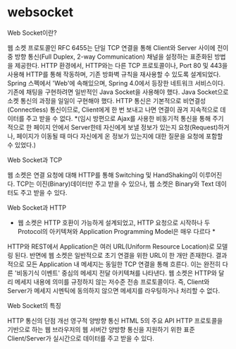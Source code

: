 # websocket

Web Socket이란?

웹 소켓 프로토콜인 RFC 6455는 단일 TCP 연결을 통해 Client와 Server 사이에 전이중 방향 통신(Full Duplex, 2-way Communication) 채널을 설정하는 표준화된 방법을 제공한다.
HTTP 환경에서, HTTP와는 다른 TCP 프로토콜이나, Port 80 및 443을 사용해 HTTP를 통해 작동하며, 기존 방화벽 규칙을 재사용할 수 있도록 설계되었다.
Spring 스펙에서 'Web'에 속해있으며, Spring 4.0에서 등장한 네트워크 서비스이다. 기존에 채팅을 구현하려면 일반적인 Java Socket을 사용해야 했다. Java Socket으로 소켓 통신의 과정을 일일이 구현해야 했다. HTTP 통신은 기본적으로 비연결성(Connectless) 통신이므로, Client에게 한 번 보내고 나면 연결이 끊겨 지속적으로 데이터를 주고 받을 수 없다. 
*(임시 방편으로 Ajax를 사용한 비동기적 통신을 통해 주기적으로 한 페이지 안에서 Server한테 자신에게 보낼 정보가 있는지 요청(Request)하거나, 페이지가 이동될 때 마다 자신에게 온 정보가 있는지에 대한 질문을 요청에 포함할 수 있었다.)
 

Web Socket과 TCP

웹 소켓은 연결 요청에 대해 HTTP를 통해 Switching 및 HandShaking이 이루어진다.
TCP는 이진(Binary)데이터만 주고 받을 수 있으나, 웹 소켓은 Binary와 Text 데이터도 주고 받을 수 있다.
 

Web Socket과 HTTP

 * 웹 소켓은 HTTP 호환이 가능하게 설계되었고, HTTP 요청으로 시작하나 두 Protocol의 아키텍쳐와 Application Programming Model은 매우 다르다 *

HTTP와 REST에서 Application은 여러 URL(Uniform Resource Location)로 모델링 된다. 반면에 웹 소켓은 일반적으로 초기 연결을 위한 URL이 한 개만 존재한다. 결과적으로 모든 Application 내 메세지는 동일한 TCP 연결을 통해 흐른다. 이는 완전히 다른 '비동기식 이벤트' 중심의 메세지 전달 아키텍쳐를 나타낸다.
웹 소켓은 HTTP와 달리 메세지 내용에 의미를 규정하지 않는 저수준 전송 프로토콜이다. 즉, Client와 Server가 메세지 시멘틱에 동의하지 않으면 메세지를 라우팅하거나 처리할 수 없다.
 

Web Socket의 특징

HTTP 통신의 단점 개선
영구적 양방향 통신
HTML 5의 주요 API
HTTP 프로토콜을 기반으로 하는 웹 브라우저의 웹 서버간 양방향 통신을 지원하기 위한 표준
Client/Server가 실시간으로 데이터를 주고 받을 수 있다.
